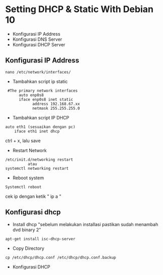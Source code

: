 # Setting DHCP & Static With Debian 10
- Konfigurasi IP Address
- Konfigurasi DNS Server
- Konfigurasi DHCP Server

## Konfigurasi IP Address
 
```nano /etc/network/interfaces/```
- Tambahkan script ip static
```   
 #The primary network interfaces
      auto enp0s8
      iface enp0s8 inet static
            address 192.168.67.xx
            netmask 255.255.255.0
```
- Tambahkan script IP DHCP
```
auto eth1 (sesuaikan dengan pc)
    iface eth1 inet dhcp
```
ctrl + x, lalu save
- Restart Network
``` 
/etc/init.d/networking restart
          atau
systemctl networking restart
```
- Reboot system
```
Systemctl reboot
```
cek ip dengan ketik " ip a "

## Konfigurasi dhcp
- Install dhcp
"sebelum melakukan installasi pastikan sudah menambah dvd binary 2"
``` 
apt-get install isc-dhcp-server
```
- Copy Directory
``` 
cp /etc/dhcp/dhcp.conf /etc/dhcp/dhcp.conf.backup
```
- Konfigurasi DHCP
